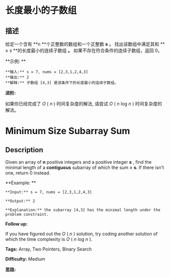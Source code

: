 # 长度最小的子数组

## 描述

给定一个含有  **n  **个正整数的数组和一个正整数  **s ，** 找出该数组中满足其和 ** ≥ s **的长度最小的连续子数组 **。** 如果不存在符合条件的连续子数组，返回 0。

**示例:  **

    
    
    **输入:** s = 7, nums = [2,3,1,2,4,3]
    **输出:** 2
    **解释:** 子数组 [4,3] 是该条件下的长度最小的连续子数组。
    

**进阶:**

如果你已经完成了 _O_ ( _n_ ) 时间复杂度的解法, 请尝试  _O_ ( _n_ log _n_ ) 时间复杂度的解法。



# Minimum Size Subarray Sum

## Description



Given an array of **n** positive integers and a positive integer **s** , find the minimal length of a **contiguous** subarray of which the sum ≥ **s**. If there isn't one, return 0 instead.

**Example:  **

    
    
    **Input:** s = 7, nums = [2,3,1,2,4,3]
    **Output:** 2
    **Explanation:** the subarray [4,3] has the minimal length under the problem constraint.

**Follow up:**

If you have figured out the _O_ ( _n_ ) solution, try coding another solution of which the time complexity is _O_ ( _n_ log _n_ ).


**Tags:** Array, Two Pointers, Binary Search

**Difficulty:** Medium

**思路:**
